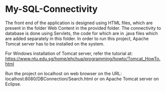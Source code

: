 # My-SQL-Connectivity
The front end of the application is designed using HTML files, which are present in the folder Web Content in the provided folder. 
The connectivity to database is done using Servlets, the code for which are in .java files which are added separately in this folder. 
In order to run this project, Apache Tomcat server has to be installed on the system.

For Windows installation of Tomcat server, refer the tutorial at: https://www.ntu.edu.sg/home/ehchua/programming/howto/Tomcat_HowTo.html

Run the project on localhost on web browser on the URL: localhost:8080/DBConnection/Search.html or on Apache Tomcat server on Eclipse.
